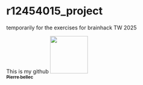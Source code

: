 # r12454015_project
temporarily for the exercises for brainhack TW 2025

This is my github
<a href="https://github.com/pbellec">
   <img src="https://avatars.githubusercontent.com/u/195885261?v=4?s=100" width="100px;" alt=""/>
   <br /><sub><b>Pierre bellec</b></sub>
</a>
